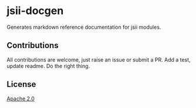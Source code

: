 # jsii-docgen

Generates markdown reference documentation for jsii modules.

## Contributions

All contributions are welcome, just raise an issue or submit a PR. Add a test,
update readme. Do the right thing.

## License

[Apache 2.0](./LICENSE)
